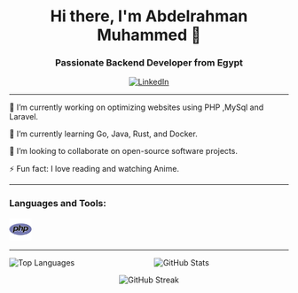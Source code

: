 <h1 align="center">Hi there, I'm Abdelrahman Muhammed 👋</h1>
<h3 align="center">Passionate Backend Developer from Egypt</h3>

<p align="center">
  <a href="https://linkedin.com/in/abdulrahmanelnegery" target="_blank">
    <img src="https://raw.githubusercontent.com/rahuldkjain/github-profile-readme-generator/master/src/images/icons/Social/linked-in-alt.svg" alt="LinkedIn" height="30" width="40" />
  </a>
</p>

---

🔭 I’m currently working on optimizing websites using PHP ,MySql and Laravel.

🌱 I’m currently learning Go, Java, Rust, and Docker.

👯 I’m looking to collaborate on open-source software projects.

⚡ Fun fact: I love reading and watching Anime.

---

<h3 align="left">Languages and Tools:</h3>
<p align="left">
  <a href="https://www.php.net" target="_blank" rel="noreferrer">
    <img src="https://raw.githubusercontent.com/devicons/devicon/master/icons/php/php-original.svg" alt="PHP" width="40" height="40"/>
  </a>
  <!-- Add icons for Laravel, MySQL, Go, Java, Rust, Docker, Git, Linux -->
</p>

---

<p align="center">
  <img align="left" src="https://github-readme-stats.vercel.app/api/top-langs?username=abdulrahman-muhammad&show_icons=true&locale=en&layout=compact" alt="Top Languages" />
</p>

<p align="center">
  <img src="https://github-readme-stats.vercel.app/api?username=abdulrahman-muhammad&show_icons=true&locale=en" alt="GitHub Stats" />
</p>

<p align="center">
  <img src="https://github-readme-streak-stats.herokuapp.com/?user=abdulrahman-muhammad&" alt="GitHub Streak" />
</p>
